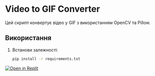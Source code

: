 # Video to GIF Converter

Цей скрипт конвертує відео у GIF з використанням OpenCV та Pillow.

## Використання

1. Встанови залежності:
   ```bash
   pip install -r requirements.txt
[![Open in Replit](https://replit.com/badge/github/yyvolovyk-1983-edu/video-to-gif)](https://replit.com/new/github/yyvolovyk-1983-edu/video-to-gif)
